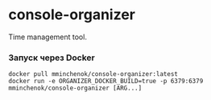 # console-organizer
Time management tool.

### Запуск через Docker

```
docker pull mminchenok/console-organizer:latest
docker run -e ORGANIZER_DOCKER_BUILD=true -p 6379:6379 mminchenok/console-organizer [ARG...]
```
